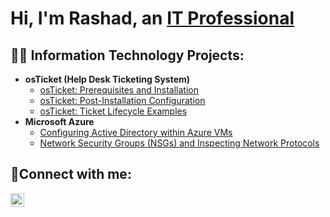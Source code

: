 <h1>Hi, I'm Rashad, an <a href="https://linkedin.com/in/rashad-bealer">IT Professional</a></h1>

<h2>👨‍💻 Information Technology Projects:</h2>

- <b>osTicket (Help Desk Ticketing System)</b>
  - [osTicket: Prerequisites and Installation](https://github.com/joshmadakorcc/osticket-prereqs)
  - [osTicket: Post-Installation Configuration](https://github.com/RashadBealer/post-install-config)
  - [osTicket: Ticket Lifecycle Examples](https://github.com/RashadBealer/ticket-lifecycle)
- <b>Microsoft Azure</b>
  - [Configuring  Active Directory within Azure VMs](https://github.com/RashadBealer/configure-ad)
  - [Network Security Groups (NSGs) and Inspecting Network Protocols](https://github.com/RashadBealer/azure-network-protocols)

<h2>🤳Connect with me:</h2>


[<img align="left" alt="Josh | LinkedIn" width="22px" src="https://cdn.jsdelivr.net/npm/simple-icons@v3/icons/linkedin.svg" />][linkedin]


[twitter]: https://twitter.com
[instagram]: https://www.instagram.com
[linkedin]: https://www.linkedin.com/in/rashad-bealer/
